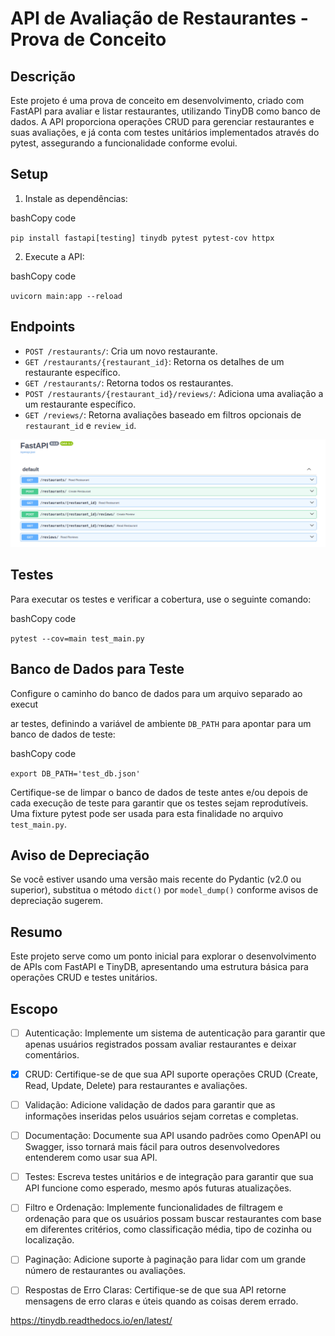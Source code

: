 # API de Avaliação de Restaurantes - Prova de Conceito

## Descrição

Este projeto é uma prova de conceito em desenvolvimento, criado com FastAPI para avaliar e listar restaurantes, utilizando TinyDB como banco de dados. A API proporciona operações CRUD para gerenciar restaurantes e suas avaliações, e já conta com testes unitários implementados através do pytest, assegurando a funcionalidade conforme evolui.

## Setup

1.  Instale as dependências:

bashCopy code

`pip install fastapi[testing] tinydb pytest pytest-cov httpx` 

2.  Execute a API:

bashCopy code

`uvicorn main:app --reload` 

## Endpoints

-   `POST /restaurants/`: Cria um novo restaurante.
-   `GET /restaurants/{restaurant_id}`: Retorna os detalhes de um restaurante específico.
-   `GET /restaurants/`: Retorna todos os restaurantes.
-   `POST /restaurants/{restaurant_id}/reviews/`: Adiciona uma avaliação a um restaurante específico.
-   `GET /reviews/`: Retorna avaliações baseado em filtros opcionais de `restaurant_id` e `review_id`.


![Endpoints](./img.png)

## Testes

Para executar os testes e verificar a cobertura, use o seguinte comando:

bashCopy code

`pytest --cov=main test_main.py` 

## Banco de Dados para Teste

Configure o caminho do banco de dados para um arquivo separado ao execut

ar testes, definindo a variável de ambiente `DB_PATH` para apontar para um banco de dados de teste:

bashCopy code

`export DB_PATH='test_db.json'` 

Certifique-se de limpar o banco de dados de teste antes e/ou depois de cada execução de teste para garantir que os testes sejam reprodutíveis. Uma fixture pytest pode ser usada para esta finalidade no arquivo `test_main.py`.

## Aviso de Depreciação

Se você estiver usando uma versão mais recente do Pydantic (v2.0 ou superior), substitua o método `dict()` por `model_dump()` conforme avisos de depreciação sugerem.

## Resumo

Este projeto serve como um ponto inicial para explorar o desenvolvimento de APIs com FastAPI e TinyDB, apresentando uma estrutura básica para operações CRUD e testes unitários.










## Escopo

- [ ] Autenticação: Implemente um sistema de autenticação para garantir que apenas usuários registrados possam avaliar restaurantes e deixar comentários.

- [X] CRUD: Certifique-se de que sua API suporte operações CRUD (Create, Read, Update, Delete) para restaurantes e avaliações.

- [ ] Validação: Adicione validação de dados para garantir que as informações inseridas pelos usuários sejam corretas e completas.

- [ ] Documentação: Documente sua API usando padrões como OpenAPI ou Swagger, isso tornará mais fácil para outros desenvolvedores entenderem como usar sua API.

- [ ] Testes: Escreva testes unitários e de integração para garantir que sua API funcione como esperado, mesmo após futuras atualizações.

- [ ] Filtro e Ordenação: Implemente funcionalidades de filtragem e ordenação para que os usuários possam buscar restaurantes com base em diferentes critérios, como classificação média, tipo de cozinha ou localização.

- [ ] Paginação: Adicione suporte à paginação para lidar com um grande número de restaurantes ou avaliações.

- [ ] Respostas de Erro Claras: Certifique-se de que sua API retorne mensagens de erro claras e úteis quando as coisas derem errado.



https://tinydb.readthedocs.io/en/latest/